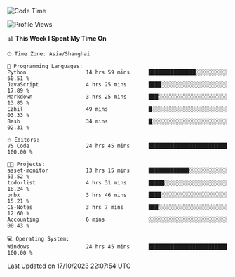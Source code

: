 <!--START_SECTION:waka-->
![Code Time](http://img.shields.io/badge/Code%20Time-1%2C310%20hrs%2011%20mins-blue)

![Profile Views](http://img.shields.io/badge/Profile%20Views-2-blue)

📊 **This Week I Spent My Time On** 

```text
🕑︎ Time Zone: Asia/Shanghai

💬 Programming Languages: 
Python                   14 hrs 59 mins      ███████████████░░░░░░░░░░   60.51 % 
JavaScript               4 hrs 25 mins       ████░░░░░░░░░░░░░░░░░░░░░   17.89 % 
Markdown                 3 hrs 25 mins       ███░░░░░░░░░░░░░░░░░░░░░░   13.85 % 
Ezhil                    49 mins             █░░░░░░░░░░░░░░░░░░░░░░░░   03.33 % 
Bash                     34 mins             █░░░░░░░░░░░░░░░░░░░░░░░░   02.31 % 

🔥 Editors: 
VS Code                  24 hrs 45 mins      █████████████████████████   100.00 % 

🐱‍💻 Projects: 
asset-monitor            13 hrs 15 mins      █████████████░░░░░░░░░░░░   53.52 % 
todo-list                4 hrs 31 mins       █████░░░░░░░░░░░░░░░░░░░░   18.24 % 
pnbx                     3 hrs 46 mins       ████░░░░░░░░░░░░░░░░░░░░░   15.21 % 
CS-Notes                 3 hrs 7 mins        ███░░░░░░░░░░░░░░░░░░░░░░   12.60 % 
Accounting               6 mins              ░░░░░░░░░░░░░░░░░░░░░░░░░   00.43 % 

💻 Operating System: 
Windows                  24 hrs 45 mins      █████████████████████████   100.00 % 
```


 Last Updated on 17/10/2023 22:07:54 UTC
<!--END_SECTION:waka-->